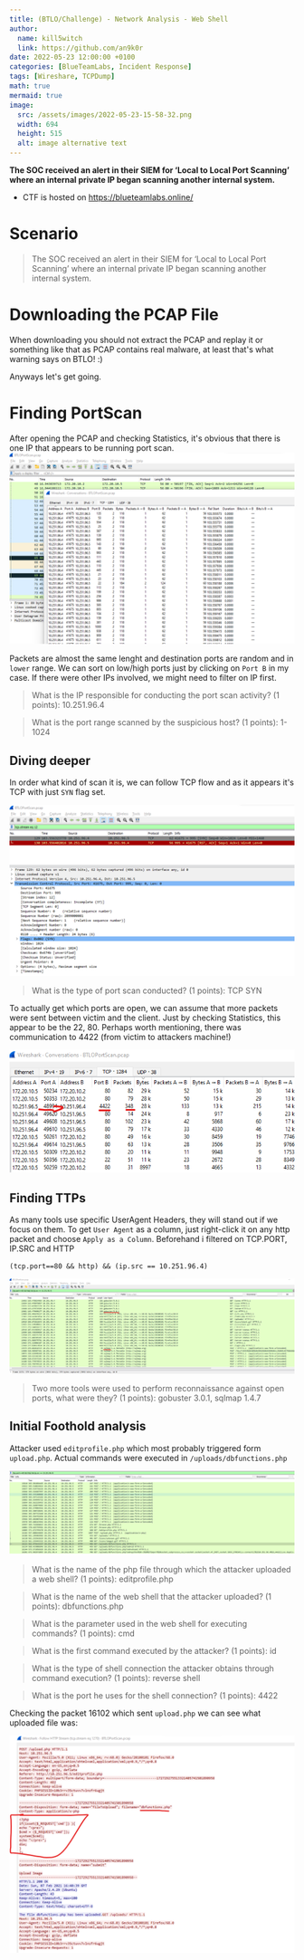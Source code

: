 ```yaml
---
title: (BTLO/Challenge) - Network Analysis - Web Shell
author:
  name: kill5witch
  link: https://github.com/an9k0r
date: 2022-05-23 12:00:00 +0100
categories: [BlueTeamLabs, Incident Response]
tags: [Wireshare, TCPDump]
math: true
mermaid: true
image:
  src: /assets/images/2022-05-23-15-58-32.png
  width: 694
  height: 515
  alt: image alternative text
---
```

**The SOC received an alert in their SIEM for ‘Local to Local Port Scanning’ where an internal private IP began scanning another internal system.**
- CTF is hosted on https://blueteamlabs.online/
# Scenario
> The SOC received an alert in their SIEM for ‘Local to Local Port Scanning’ where an internal private IP began scanning another internal system.   

# Downloading the PCAP File
When downloading you should not extract the PCAP and replay it or something like that as PCAP contains real malware, at least that's what warning says on BTLO! :)

Anyways let's get going.

# Finding PortScan
After opening the PCAP and checking Statistics, it's obvious that there is one IP that appears to be running port scan.
![](/assets/images/2022-05-23-15-27-03.png)

Packets are almost the same lenght and destination ports are random and in `lower` range. We can sort on low/high ports just by clicking on `Port B` in my case. If there were other IPs involved, we might need to filter on IP first.

> What is the IP responsible for conducting the port scan activity? (1 points): 10.251.96.4

> What is the port range scanned by the suspicious host? (1 points): 1-1024

## Diving deeper
In order what kind of scan it is, we can follow TCP flow and as it appears it's TCP with just `SYN` flag set.

![](/assets/images/2022-05-23-15-34-36.png)

> What is the type of port scan conducted? (1 points): TCP SYN

To actually get which ports are open, we can assume that more packets were sent between victim and the client. Just by checking Statistics, this appear to be the 22, 80. Perhaps worth mentioning, there was communication to 4422 (from victim to attackers machine!)

![](/assets/images/2022-05-23-15-38-50.png)

## Finding TTPs
As many tools use specific UserAgent Headers, they will stand out if we focus on them. To get `User Agent` as a column, just right-click it on any http packet and choose `Apply as a Column`. Beforehand i filtered on TCP.PORT, IP.SRC and HTTP 
```
(tcp.port==80 && http) && (ip.src == 10.251.96.4)
```

![](/assets/images/2022-05-23-15-45-00.png)

> Two more tools were used to perform reconnaissance against open ports, what were they? (1 points): gobuster 3.0.1, sqlmap 1.4.7

## Initial Foothold analysis
Attacker used `editprofile.php` which most probably triggered form `upload.php`. Actual commands were executed in `/uploads/dbfunctions.php`

![](/assets/images/2022-05-23-15-52-07.png)

> What is the name of the php file through which the attacker uploaded a web shell? (1 points): editprofile.php

> What is the name of the web shell that the attacker uploaded? (1 points): dbfunctions.php

> What is the parameter used in the web shell for executing commands? (1 points): cmd

> What is the first command executed by the attacker? (1 points): id

> What is the type of shell connection the attacker obtains through command execution? (1 points): reverse shell

> What is the port he uses for the shell connection? (1 points): 4422

Checking the packet 16102 which sent `upload.php` we can see what uploaded file was:

![](/assets/images/2022-05-23-15-54-37.png)